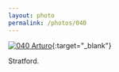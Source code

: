 ```yaml
---
layout: photo
permalink: /photos/040
---
```


[![040 Arturo](https://c1.staticflickr.com/1/390/20151627679_e43c619c5c_c.jpg)](https://www.flickr.com/photos/131440297@N08/20151627679/){:target="_blank"}

Stratford.
